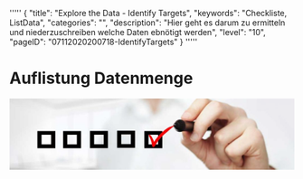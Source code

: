 '''''
{
"title": "Explore the Data - Identify Targets",
"keywords": "Checkliste, ListData",
"categories": "",
"description": "Hier geht es darum zu ermitteln und niederzuschreiben welche Daten ebnötigt werden",
"level": "10",
"pageID": "07112020200718-IdentifyTargets"
}
'''''

# Auflistung Datenmenge

![BannerChecklist](./../imgs/2020-11-19-08-20-02.png)



